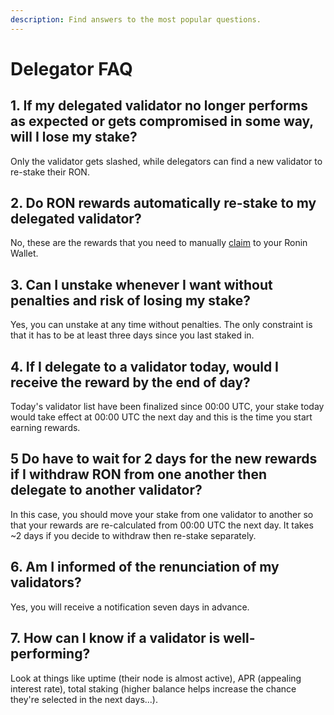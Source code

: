 ```yaml
---
description: Find answers to the most popular questions.
---
```


# Delegator FAQ

## 1. If my delegated validator no longer performs as expected or gets compromised in some way, will I lose my stake?
Only the validator gets slashed, while delegators can find a new validator to re-stake their RON.

## 2. Do RON rewards automatically re-stake to my delegated validator?
No, these are the rewards that you need to manually [claim](./claim-rewards.md) to your Ronin Wallet.

## 3. Can I unstake whenever I want without penalties and risk of losing my stake?
Yes, you can unstake at any time without penalties. The only constraint is that it has to be at least three days since you last staked in.

## 4. If I delegate to a validator today, would I receive the reward by the end of day?
Today's validator list have been finalized since 00:00 UTC, your stake today would take effect at 00:00 UTC the next day and this is the time you start earning rewards.

## 5 Do have to wait for 2 days for the new rewards if I withdraw RON from one another then delegate to another validator?
In this case, you should move your stake from one validator to another so that your rewards are re-calculated from 00:00 UTC the next day. It takes ~2 days if you decide to withdraw then re-stake separately.

## 6. Am I informed of the renunciation of my validators?
Yes, you will receive a notification seven days in advance.

## 7. How can I know if a validator is well-performing?
Look at things like uptime (their node is almost active), APR (appealing interest rate), total staking (higher balance helps increase the chance they're selected in the next days...).